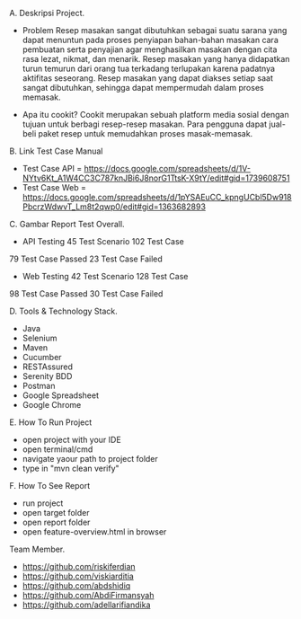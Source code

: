 A. Deskripsi Project.
- Problem 
Resep masakan sangat dibutuhkan sebagai suatu sarana yang dapat menuntun pada proses penyiapan bahan-bahan masakan
cara pembuatan serta penyajian agar menghasilkan masakan dengan cita rasa lezat, nikmat, dan menarik. 
Resep masakan yang hanya didapatkan turun temurun dari orang tua terkadang terlupakan karena padatnya aktifitas seseorang. 
Resep masakan yang dapat diakses setiap saat sangat dibutuhkan, sehingga dapat mempermudah dalam proses memasak.

- Apa itu cookit?
Cookit merupakan sebuah platform media sosial dengan tujuan untuk berbagi resep-resep masakan.
Para pengguna dapat jual-beli paket resep untuk memudahkan proses masak-memasak.

B. Link Test Case Manual
- Test Case API = https://docs.google.com/spreadsheets/d/1V-NYtv6Kt_A1W4CC3C787knJBi6J8norG1TtsK-X9tY/edit#gid=1739608751
- Test Case Web = https://docs.google.com/spreadsheets/d/1pYSAEuCC_kpngUCbl5Dw918PbcrzWdwvT_Lm8t2qwp0/edit#gid=1363682893

C. Gambar Report Test Overall.
- API Testing
45 Test Scenario
102 Test Case

79 Test Case Passed
23 Test Case Failed

- Web Testing
42 Test Scenario
128 Test Case

98 Test Case Passed
30 Test Case Failed

D. Tools & Technology Stack.
- Java
- Selenium
- Maven
- Cucumber
- RESTAssured
- Serenity BDD
- Postman
- Google Spreadsheet
- Google Chrome

E. How To Run Project
- open project with your IDE
- open terminal/cmd
- navigate yaour path to project folder
- type in "mvn clean verify"

F. How To See Report
- run project
- open target folder
- open report folder
- open feature-overview.html in browser

Team Member.
- https://github.com/riskiferdian
- https://github.com/viskiarditia
- https://github.com/abdshidiq
- https://github.com/AbdiFirmansyah
- https://github.com/adellarifiandika
